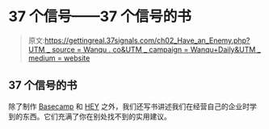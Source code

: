 # 37 个信号——37 个信号的书

> 原文:[https://gettingreal.37signals.com/ch02_Have_an_Enemy.php?UTM _ source = Wanqu . co&UTM _ campaign = Wanqu+Daily&UTM _ medium = website](https://gettingreal.37signals.com/ch02_Have_an_Enemy.php?utm_source=wanqu.co&utm_campaign=Wanqu+Daily&utm_medium=website)

## 37 个信号的书

除了制作 [Basecamp](https://basecamp.com) 和 [HEY](https://hey.com) 之外，我们还写书讲述我们在经营自己的企业时学到的东西。它们充满了你在别处找不到的实用建议。
